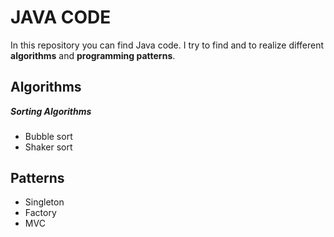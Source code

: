 JAVA CODE
=======================
In this repository you can find  Java code. 
I try to find and 
to realize different **algorithms** and **programming patterns**.

Algorithms
---

***Sorting Algorithms***
###
- Bubble sort
- Shaker sort


Patterns
---

- Singleton
- Factory
- MVC